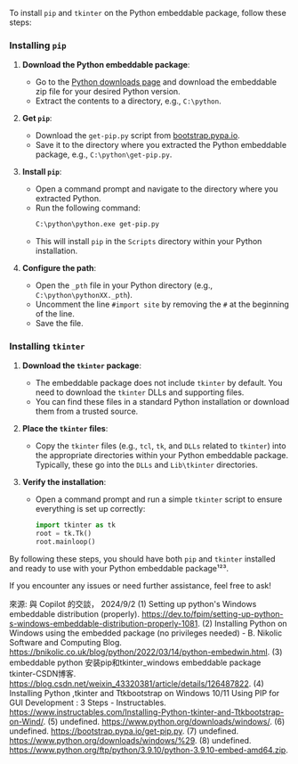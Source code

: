 To install `pip` and `tkinter` on the Python embeddable package, follow these steps:

### Installing `pip`

1. **Download the Python embeddable package**:
   - Go to the [Python downloads page](https://www.python.org/downloads/windows/) and download the embeddable zip file for your desired Python version.
   - Extract the contents to a directory, e.g., `C:\python`.

2. **Get `pip`**:
   - Download the `get-pip.py` script from [bootstrap.pypa.io](https://bootstrap.pypa.io/get-pip.py).
   - Save it to the directory where you extracted the Python embeddable package, e.g., `C:\python\get-pip.py`.

3. **Install `pip`**:
   - Open a command prompt and navigate to the directory where you extracted Python.
   - Run the following command:
     ```sh
     C:\python\python.exe get-pip.py
     ```
   - This will install `pip` in the `Scripts` directory within your Python installation.

4. **Configure the path**:
   - Open the `_pth` file in your Python directory (e.g., `C:\python\pythonXX._pth`).
   - Uncomment the line `#import site` by removing the `#` at the beginning of the line.
   - Save the file.

### Installing `tkinter`

1. **Download the `tkinter` package**:
   - The embeddable package does not include `tkinter` by default. You need to download the `tkinter` DLLs and supporting files.
   - You can find these files in a standard Python installation or download them from a trusted source.

2. **Place the `tkinter` files**:
   - Copy the `tkinter` files (e.g., `tcl`, `tk`, and `DLLs` related to `tkinter`) into the appropriate directories within your Python embeddable package. Typically, these go into the `DLLs` and `Lib\tkinter` directories.

3. **Verify the installation**:
   - Open a command prompt and run a simple `tkinter` script to ensure everything is set up correctly:
     ```python
     import tkinter as tk
     root = tk.Tk()
     root.mainloop()
     ```

By following these steps, you should have both `pip` and `tkinter` installed and ready to use with your Python embeddable package¹²³.

If you encounter any issues or need further assistance, feel free to ask!

來源: 與 Copilot 的交談， 2024/9/2
(1) Setting up python's Windows embeddable distribution (properly). https://dev.to/fpim/setting-up-python-s-windows-embeddable-distribution-properly-1081.
(2) Installing Python on Windows using the embedded package (no privileges needed) - B. Nikolic Software and Computing Blog. https://bnikolic.co.uk/blog/python/2022/03/14/python-embedwin.html.
(3) embeddable python 安装pip和tkinter_windows embeddable package tkinter-CSDN博客. https://blog.csdn.net/weixin_43320381/article/details/126487822.
(4) Installing Python ,tkinter and Ttkbootstrap on Windows 10/11 Using PIP for GUI Development : 3 Steps - Instructables. https://www.instructables.com/Installing-Python-tkinter-and-Ttkbootstrap-on-Wind/.
(5) undefined. https://www.python.org/downloads/windows/.
(6) undefined. https://bootstrap.pypa.io/get-pip.py.
(7) undefined. https://www.python.org/downloads/windows/%29.
(8) undefined. https://www.python.org/ftp/python/3.9.10/python-3.9.10-embed-amd64.zip.